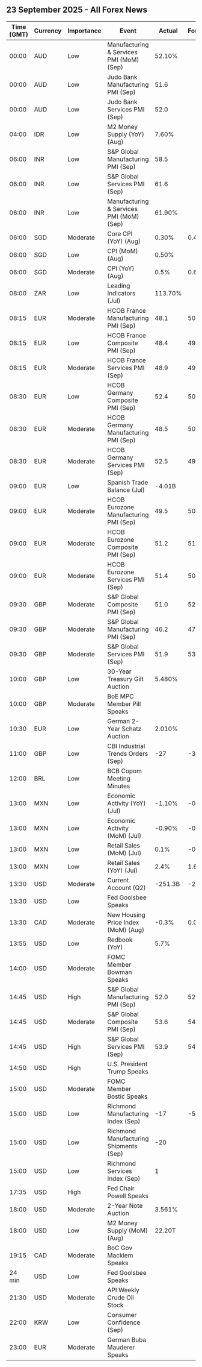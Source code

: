 ## 23 September 2025 - All Forex News

| Time (GMT) | Currency | Importance | Event | Actual | Forecast | Previous |
|------|----------|------------|-------|--------|----------|----------|
| 00:00 | AUD | Low | Manufacturing & Services PMI (MoM) (Sep) | 52.10% |  | 55.50% |
| 00:00 | AUD | Low | Judo Bank Manufacturing PMI (Sep) | 51.6 |  | 53.0 |
| 00:00 | AUD | Low | Judo Bank Services PMI (Sep) | 52.0 |  | 55.8 |
| 04:00 | IDR | Low | M2 Money Supply (YoY) (Aug) | 7.60% |  | 6.60% |
| 06:00 | INR | Low | S&P Global Manufacturing PMI (Sep) | 58.5 |  | 59.3 |
| 06:00 | INR | Low | S&P Global Services PMI (Sep) | 61.6 |  | 62.9 |
| 06:00 | INR | Low | Manufacturing & Services PMI (MoM) (Sep) | 61.90% |  | 63.20% |
| 06:00 | SGD | Moderate | Core CPI (YoY) (Aug) | 0.30% | 0.40% | 0.50% |
| 06:00 | SGD | Low | CPI (MoM) (Aug) | 0.50% |  | -0.40% |
| 06:00 | SGD | Moderate | CPI (YoY) (Aug) | 0.5% | 0.6% | 0.6% |
| 08:00 | ZAR | Low | Leading Indicators (Jul) | 113.70% |  | 112.68% |
| 08:15 | EUR | Moderate | HCOB France Manufacturing PMI (Sep) | 48.1 | 50.2 | 50.4 |
| 08:15 | EUR | Low | HCOB France Composite PMI (Sep) | 48.4 | 49.9 | 49.8 |
| 08:15 | EUR | Moderate | HCOB France Services PMI (Sep) | 48.9 | 49.7 | 49.8 |
| 08:30 | EUR | Low | HCOB Germany Composite PMI (Sep) | 52.4 | 50.5 | 50.5 |
| 08:30 | EUR | Moderate | HCOB Germany Manufacturing PMI (Sep) | 48.5 | 50.0 | 49.8 |
| 08:30 | EUR | Moderate | HCOB Germany Services PMI (Sep) | 52.5 | 49.5 | 49.3 |
| 09:00 | EUR | Low | Spanish Trade Balance (Jul) | -4.01B |  | -3.59B |
| 09:00 | EUR | Moderate | HCOB Eurozone Manufacturing PMI (Sep) | 49.5 | 50.7 | 50.7 |
| 09:00 | EUR | Moderate | HCOB Eurozone Composite PMI (Sep) | 51.2 | 51.1 | 51.0 |
| 09:00 | EUR | Moderate | HCOB Eurozone Services PMI (Sep) | 51.4 | 50.6 | 50.5 |
| 09:30 | GBP | Moderate | S&P Global Composite PMI (Sep) | 51.0 | 52.7 | 53.5 |
| 09:30 | GBP | Moderate | S&P Global Manufacturing PMI (Sep) | 46.2 | 47.1 | 47.0 |
| 09:30 | GBP | Moderate | S&P Global Services PMI (Sep) | 51.9 | 53.4 | 54.2 |
| 10:00 | GBP | Low | 30-Year Treasury Gilt Auction | 5.480% |  | 5.170% |
| 10:00 | GBP | Moderate | BoE MPC Member Pill Speaks |  |  |  |
| 10:30 | EUR | Low | German 2-Year Schatz Auction | 2.010% |  | 1.960% |
| 11:00 | GBP | Low | CBI Industrial Trends Orders (Sep) | -27 | -30 | -33 |
| 12:00 | BRL | Low | BCB Copom Meeting Minutes |  |  |  |
| 13:00 | MXN | Low | Economic Activity (YoY) (Jul) | -1.10% | -0.70% | 1.30% |
| 13:00 | MXN | Low | Economic Activity (MoM) (Jul) | -0.90% | -0.70% | 0.10% |
| 13:00 | MXN | Low | Retail Sales (MoM) (Jul) | 0.1% | -0.1% | -0.4% |
| 13:00 | MXN | Low | Retail Sales (YoY) (Jul) | 2.4% | 1.6% | 3.2% |
| 13:30 | USD | Moderate | Current Account (Q2) | -251.3B | -259.0B | -439.8B |
| 13:30 | USD | Low | Fed Goolsbee Speaks |  |  |  |
| 13:30 | CAD | Moderate | New Housing Price Index (MoM) (Aug) | -0.3% | 0.0% | -0.1% |
| 13:55 | USD | Low | Redbook (YoY) | 5.7% |  | 6.3% |
| 14:00 | USD | Moderate | FOMC Member Bowman Speaks |  |  |  |
| 14:45 | USD | High | S&P Global Manufacturing PMI (Sep) | 52.0 | 52.2 | 53.0 |
| 14:45 | USD | Moderate | S&P Global Composite PMI (Sep) | 53.6 | 54.6 | 54.6 |
| 14:45 | USD | High | S&P Global Services PMI (Sep) | 53.9 | 54.0 | 54.5 |
| 14:50 | USD | High | U.S. President Trump Speaks |  |  |  |
| 15:00 | USD | Moderate | FOMC Member Bostic Speaks |  |  |  |
| 15:00 | USD | Low | Richmond Manufacturing Index (Sep) | -17 | -5 | -7 |
| 15:00 | USD | Low | Richmond Manufacturing Shipments (Sep) | -20 |  | -5 |
| 15:00 | USD | Low | Richmond Services Index (Sep) | 1 |  | 4 |
| 17:35 | USD | High | Fed Chair Powell Speaks |  |  |  |
| 18:00 | USD | Moderate | 2-Year Note Auction | 3.561% |  | 3.641% |
| 18:00 | USD | Low | M2 Money Supply (MoM) (Aug) | 22.20T |  | 22.12T |
| 19:15 | CAD | Moderate | BoC Gov Macklem Speaks |  |  |  |
| 24 min | USD | Low | Fed Goolsbee Speaks |  |  |  |
| 21:30 | USD | Moderate | API Weekly Crude Oil Stock |  |  | -3.420M |
| 22:00 | KRW | Low | Consumer Confidence (Sep) |  |  | 111.4 |
| 23:00 | EUR | Moderate | German Buba Mauderer Speaks |  |  |  |
